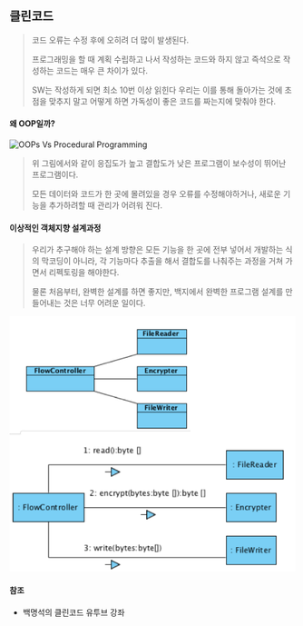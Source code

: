 ## 클린코드

> 코드 오류는 수정 후에 오히려 더 많이 발생된다.
>
> 프로그래밍을 할 때 계획 수립하고 나서 작성하는 코드와 하지 않고 즉석으로 작성하는 코드는 매우 큰 차이가 있다.
>
> SW는 작성하게 되면 최소 10번 이상 읽힌다 우리는 이를 통해 돌아가는 것에 초점을 맞추지 말고 어떻게 하면 가독성이 좋은 코드를 짜는지에 맞춰야 한다.





#### 왜 OOP일까?

![OOPs Vs Procedural Programming](https://csharpcorner-mindcrackerinc.netdna-ssl.com/UploadFile/8a67c0/oops-vs-procedural-programming/Images/OOPs%20Vs%20Procedural%20Programming.jpg)

> 위 그림에서와 같이 응집도가 높고 결합도가 낮은 프로그램이 보수성이 뛰어난 프로그램이다.
>
> 모든 데이터와 코드가 한 곳에 몰려있을 경우 오류를 수정해야하거나, 새로운 기능을 추가하려할 때 관리가 어려워 진다.







#### 이상적인 객체지향 설계과정

> 우리가 추구해야 하는 설계 방향은 모든 기능을 한 곳에 전부 넣어서 개발하는 식의 막코딩이 아니라, 각 기능마다 추출을 해서 결합도를 나춰주는 과정을 거쳐 가면서 리펙토링을 해야한다.
>
> 물론 처음부터, 완벽한 설계를 하면 좋지만, 백지에서 완벽한 프로그램 설계를 만들어내는 것은 너무 어려운 일이다.

![image-20211009204934803](image-20211009204934803.png)



















#### 참조

- 백명석의 클린코드 유투브 강좌